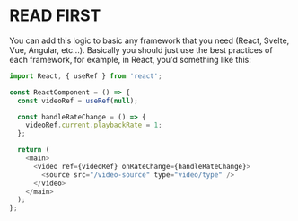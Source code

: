 # READ FIRST

You can add this logic to basic any framework that you need (React, Svelte, Vue, Angular, etc...).
Basically you should just use the best practices of each framework, for example, in React, you'd something like this:

```js
import React, { useRef } from 'react';

const ReactComponent = () => {
  const videoRef = useRef(null);

  const handleRateChange = () => {
    videoRef.current.playbackRate = 1;
  };

  return (
    <main>
      <video ref={videoRef} onRateChange={handleRateChange}>
        <source src="/video-source" type="video/type" />
      </video>
    </main>
  );
};
```
